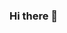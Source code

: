 ### Hi there 👋

<!--
**lucineidepimenta1/lucineidepimenta1** is a ✨ _special_ ✨ repository because its `README.md` (this file) appears on your GitHub profile.
https://github.com/lucineidepimenta1/lucineidepimenta1/blob/main/IMG_20180121_123757085_BURST000_COVER_TOP.jpg

Here are some ideas to get you started:

- 🔭 I’m currently working on ...
- 🌱 I’m currently learning ...
- 👯 I’m looking to collaborate on ...
- 🤔 I’m looking for help with ...
- 💬 Ask me about ...
- 📫 How to reach me: ...
- 😄 Pronouns: ...
- ⚡ Fun fact: ...
-->
